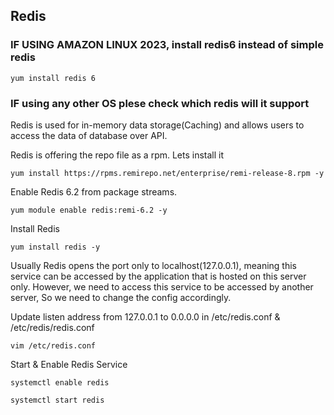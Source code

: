 ## Redis

### IF USING AMAZON LINUX 2023, install redis6 instead of simple redis

```
yum install redis 6
```
### IF using any other OS plese check which redis will it support

Redis is used for in-memory data storage(Caching) and allows users to access the data of database over API.

Redis is offering the repo file as a rpm. Lets install it

```
yum install https://rpms.remirepo.net/enterprise/remi-release-8.rpm -y
```

Enable Redis 6.2 from package streams.

```
yum module enable redis:remi-6.2 -y
```

Install Redis

```
yum install redis -y 
```

Usually Redis opens the port only to localhost(127.0.0.1), meaning this service can be accessed by the application that is hosted on this server only. However, we need to access this service to be accessed by another server, So we need to change the config accordingly.

Update listen address from 127.0.0.1 to 0.0.0.0 in /etc/redis.conf & /etc/redis/redis.conf

```
vim /etc/redis.conf
```

Start & Enable Redis Service

```
systemctl enable redis
```

```
systemctl start redis
```
